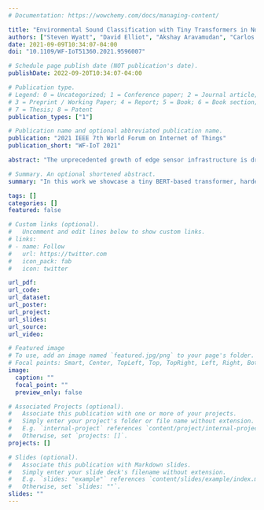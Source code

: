 ```yaml
---
# Documentation: https://wowchemy.com/docs/managing-content/

title: "Environmental Sound Classification with Tiny Transformers in Noisy Edge Environments"
authors: ["Steven Wyatt", "David Elliot", "Akshay Aravamudan", "Carlos E. Otero", "Luis D. Otero", "Georgios C. Anagnostopoulos", "Anthony O. Smith", "Adrian M. Peter", "Wesley Jones", "Steven Leung", "Eric Lam"]
date: 2021-09-09T10:34:07-04:00
doi: "10.1109/WF-IoT51360.2021.9596007"

# Schedule page publish date (NOT publication's date).
publishDate: 2022-09-20T10:34:07-04:00

# Publication type.
# Legend: 0 = Uncategorized; 1 = Conference paper; 2 = Journal article;
# 3 = Preprint / Working Paper; 4 = Report; 5 = Book; 6 = Book section;
# 7 = Thesis; 8 = Patent
publication_types: ["1"]

# Publication name and optional abbreviated publication name.
publication: "2021 IEEE 7th World Forum on Internet of Things"
publication_short: "WF-IoT 2021"

abstract: "The unprecedented growth of edge sensor infrastructure is driving the demand function for in situ analytics, i.e. automated decision support at the point of data collection. In the present work, we detail our state-of-the-art Environmental Sound Classification (ESC) framework that is capable of near real-time acoustic categorization directly at the edge. Existing ESC algorithms primarily train and test on pristine datasets that fail in real-world deployments due their inability to handle real-world noisy environments. Methods to denoise the sounds are often computationally expensive for edge devices and do not guarantee performance improvements. To this end, we investigate a way to make existing ESC models robust and make them work in operational resource-constrained settings. Our framework employs a noisy classification model consisting of a tiny BERT-based Transformer (less than 20,000 parameters) and considers hardening of this model through the use of transmission channel noise augmentation. We detail real-world results through its deployment on a Raspberry Pi Zero and demonstrate its classification performance."

# Summary. An optional shortened abstract.
summary: "In this work we showcase a tiny BERT-based transformer, hardened via noise augmentation for state-of-the-art environmental sound classification on edge computing devices."

tags: []
categories: []
featured: false

# Custom links (optional).
#   Uncomment and edit lines below to show custom links.
# links:
# - name: Follow
#   url: https://twitter.com
#   icon_pack: fab
#   icon: twitter

url_pdf:
url_code:
url_dataset:
url_poster:
url_project:
url_slides:
url_source:
url_video:

# Featured image
# To use, add an image named `featured.jpg/png` to your page's folder. 
# Focal points: Smart, Center, TopLeft, Top, TopRight, Left, Right, BottomLeft, Bottom, BottomRight.
image:
  caption: ""
  focal_point: ""
  preview_only: false

# Associated Projects (optional).
#   Associate this publication with one or more of your projects.
#   Simply enter your project's folder or file name without extension.
#   E.g. `internal-project` references `content/project/internal-project/index.md`.
#   Otherwise, set `projects: []`.
projects: []

# Slides (optional).
#   Associate this publication with Markdown slides.
#   Simply enter your slide deck's filename without extension.
#   E.g. `slides: "example"` references `content/slides/example/index.md`.
#   Otherwise, set `slides: ""`.
slides: ""
---
```

